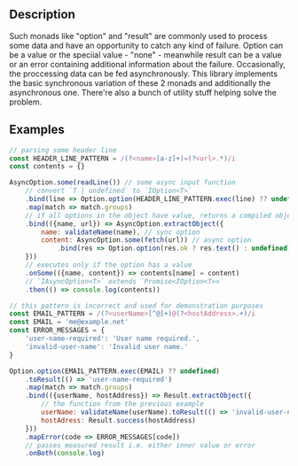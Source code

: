 ## Description

Such monads like "option" and "result" are commonly used to process some data and have an opportunity to catch any kind of failure. Option can be a value or the speciial value - "none" - meanwhile result can be a value or an error containing additional information about the failure. Occasionally, the proccessing data can be fed asynchronously. This library implements the basic synchronous variation of these 2 monads and additionally the asynchronous one. There're also a bunch of utility stuff helping solve the problem.

## Examples

```javascript
// parsing some header line
const HEADER_LINE_PATTERN = /(?<name>[a-z]+)=(?<url>.*)/i
const contents = {}

AsyncOption.some(readLine()) // some async input function
    // convert `T | undefined` to `IOption<T>`
    .bind(line => Option.option(HEADER_LINE_PATTERN.exec(line) ?? undefined))
    .map(match => match.groups)
    // if all options in the object have value, returns a compiled object of their values
    .bind(({name, url}) => AsyncOption.extractObject({
        name: validateName(name), // sync option
        content: AsyncOption.some(fetch(url)) // async option
            .bind(res => Option.option(res.ok ? res.text() : undefined))
    }))
    // executes only if the option has a value
    .onSome(({name, content}) => contents[name] = content)
    // `IAsyncOption<T>` extends `Promise<IOption<T>>`
    .then(() => console.log(contents))
```

```javascript
// this pattern is incorrect and used for demonstration purposes
const EMAIL_PATTERN = /(?<userName>[^@]+)@(?<hostAddress>.+)/i
const EMAIL = 'me@example.net'
const ERROR_MESSAGES = {
    'user-name-required': 'User name required.',
    'invalid-user-name': 'Invalid user name.'
}

Option.option(EMAIL_PATTERN.exec(EMAIL) ?? undefined)
    .toResult(() => 'user-name-required')
    .map(match => match.groups)
    .bind(({userName, hostAddress}) => Result.extractObject({
        // the function from the previous example
        userName: validateName(userName).toResult(() => 'invalid-user-name')
        hostAdress: Result.success(hostAddress)
    }))
    .mapError(code => ERROR_MESSAGES[code])
    // passes measured result i.e. either inner value or error
    .onBoth(console.log)
```